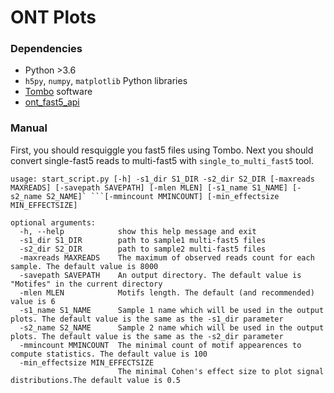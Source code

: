 # ONT Plots

### Dependencies
* Python >3.6
* `h5py`, `numpy`, `matplotlib` Python libraries
* [Tombo](https://github.com/nanoporetech/tombo) software
* [ont_fast5_api](https://github.com/nanoporetech/ont_fast5_api)
### Manual

First, you should resquiggle you fast5 files using Tombo. Next you should convert single-fast5 reads to multi-fast5 with `single_to_multi_fast5` tool.

```
usage: start_script.py [-h] -s1_dir S1_DIR -s2_dir S2_DIR [-maxreads MAXREADS] [-savepath SAVEPATH] [-mlen MLEN] [-s1_name S1_NAME] [-s2_name S2_NAME]` ```[-mmincount MMINCOUNT] [-min_effectsize MIN_EFFECTSIZE]

optional arguments:
  -h, --help            show this help message and exit
  -s1_dir S1_DIR        path to sample1 multi-fast5 files
  -s2_dir S2_DIR        path to sample2 multi-fast5 files
  -maxreads MAXREADS    The maximum of observed reads count for each sample. The default value is 8000
  -savepath SAVEPATH    An output directory. The default value is "Motifes" in the current directory
  -mlen MLEN            Motifs length. The default (and recommended) value is 6
  -s1_name S1_NAME      Sample 1 name which will be used in the output plots. The default value is the same as the -s1_dir parameter
  -s2_name S2_NAME      Sample 2 name which will be used in the output plots. The default value is the same as the -s2_dir parameter
  -mmincount MMINCOUNT  The minimal count of motif appearences to compute statistics. The default value is 100
  -min_effectsize MIN_EFFECTSIZE
                        The minimal Cohen's effect size to plot signal distributions.The default value is 0.5
```
